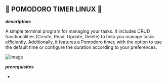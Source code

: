 ## 🐧 POMODORO TIMER LINUX 🐧

***description:***

A simple terminal program for managing your tasks. It includes CRUD functionalities (Create, Read, Update, Delete) to help you manage tasks efficiently. Additionally, it features a Pomodoro timer, with the option to use the default time or configure the duration according to your preferences.

![image](https://github.com/user-attachments/assets/dbade5d2-ab73-4ba9-8d84-50486cf39a5b)

***prerequisites***

- 
